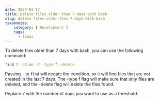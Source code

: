 ```yaml
---
date: 2024-03-17
title: Delete files older than 7 days with bash
slug: delete-files-older-than-7-days-with-bash
taxonomies: 
    category: [ Development ]
    tags:
      - linux
---
```


To delete files older than 7 days with bash, you can use the following command:

```bash
find ! -ctime -7 -type f -delete
```

Passing `!` to `find` will negate the condition, so it will find files that are not created in the last 7 days. The -type f flag will make sure that only files are deleted, and the -delete flag will delete the files found.

Replace 7 with the number of days you want to use as a threshold.

